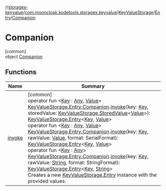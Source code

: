//[storagex-keyvalue](../../../../../index.md)/[com.mooncloak.kodetools.storagex.keyvalue](../../../index.md)/[KeyValueStorage](../../index.md)/[Entry](../index.md)/[Companion](index.md)

# Companion

[common]\
object [Companion](index.md)

## Functions

| Name | Summary |
|---|---|
| [invoke](../../../invoke.md) | [common]<br>operator fun &lt;[Key](../../../invoke.md) : [Any](https://kotlinlang.org/api/latest/jvm/stdlib/kotlin/-any/index.html), [Value](../../../invoke.md)&gt; [KeyValueStorage.Entry.Companion](index.md).[invoke](../../../invoke.md)(key: [Key](../../../invoke.md), storedValue: [KeyValueStorage.StoredValue](../../-stored-value/index.md)&lt;[Value](../../../invoke.md)&gt;): [KeyValueStorage.Entry](../index.md)&lt;[Key](../../../invoke.md), [Value](../../../invoke.md)&gt;<br>operator fun &lt;[Key](../../../invoke.md) : [Any](https://kotlinlang.org/api/latest/jvm/stdlib/kotlin/-any/index.html), [Value](../../../invoke.md)&gt; [KeyValueStorage.Entry.Companion](index.md).[invoke](../../../invoke.md)(key: [Key](../../../invoke.md), rawValue: [Value](../../../invoke.md), format: SerialFormat): [KeyValueStorage.Entry](../index.md)&lt;[Key](../../../invoke.md), [Value](../../../invoke.md)&gt;<br>operator fun &lt;[Key](../../../invoke.md) : [Any](https://kotlinlang.org/api/latest/jvm/stdlib/kotlin/-any/index.html)&gt; [KeyValueStorage.Entry.Companion](index.md).[invoke](../../../invoke.md)(key: [Key](../../../invoke.md), rawValue: [String](https://kotlinlang.org/api/latest/jvm/stdlib/kotlin/-string/index.html), format: StringFormat): [KeyValueStorage.Entry](../index.md)&lt;[Key](../../../invoke.md), [String](https://kotlinlang.org/api/latest/jvm/stdlib/kotlin/-string/index.html)&gt;<br>Creates a new [KeyValueStorage.Entry](../index.md) instance with the provided values. |
